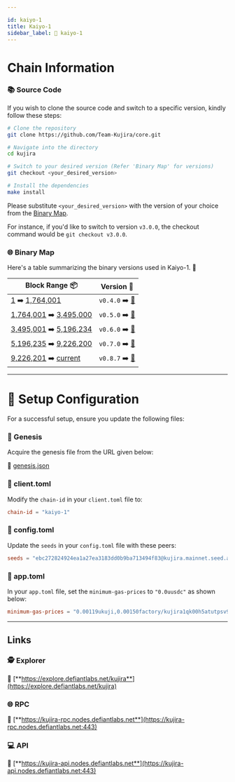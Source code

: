 ```yaml
---

id: kaiyo-1
title: Kaiyo-1
sidebar_label: 🔗 kaiyo-1
---
```

# Chain Information

### 📚 Source Code

If you wish to clone the source code and switch to a specific version, kindly follow these steps:

```bash
# Clone the repository
git clone https://github.com/Team-Kujira/core.git

# Navigate into the directory
cd kujira

# Switch to your desired version (Refer 'Binary Map' for versions)
git checkout <your_desired_version>

# Install the dependencies
make install
```

Please substitute `<your_desired_version>` with the version of your choice from the [Binary Map](#-binary-map).

For instance, if you'd like to switch to version `v3.0.0`, the checkout command would be `git checkout v3.0.0`.

### 🌐 Binary Map 

Here's a table summarizing the binary versions used in Kaiyo-1. 🚀

| Block Range  📦                                                    | Version 📔 |
|------------------------------------------------------------|------------|
| [1](https://finder.kujira.network/kaiyo-1/block/1) ➡️ [1,764,001](https://finder.kujira.network/kaiyo-1/block/1764001)           | `v0.4.0` ➡️ [🔗](https://github.com/Team-Kujira/core/releases/tag/v0.4.0)   |
| [1,764,001](https://finder.kujira.network/kaiyo-1/block/1764001) ➡️ [3,495,000](https://finder.kujira.network/kaiyo-1/block/3495000)       | `v0.5.0` ➡️ [🔗](https://github.com/Team-Kujira/core/releases/tag/v0.5.0)   |
| [3,495,001](https://finder.kujira.network/kaiyo-1/block/3495001) ➡️ [5,196,234](https://finder.kujira.network/kaiyo-1/block/5196234)       | `v0.6.0` ➡️ [🔗](https://github.com/Team-Kujira/core/releases/tag/v0.6.0)   | 
| [5,196,235](https://finder.kujira.network/kaiyo-1/block/5196235) ➡️ [9,226,200](https://finder.kujira.network/kaiyo-1/block/9226200)       | `v0.7.0` ➡️ [🔗](https://github.com/Team-Kujira/core/releases/tag/v0.7.0)   |
| [9,226,201](https://finder.kujira.network/kaiyo-1/block/9226201) ➡️ [current](https://finder.kujira.network/kaiyo-1/block/)       | `v0.8.7` ➡️ [🔗](https://github.com/Team-Kujira/core/releases/tag/v0.8.7)   |

---
# 🚀 Setup Configuration

For a successful setup, ensure you update the following files:

### 📂 Genesis

Acquire the genesis file from the URL given below:

🔗 [genesis.json](https://raw.githubusercontent.com/Team-Kujira/networks/master/mainnet/kaiyo-1.json)

### 📂 client.toml

Modify the `chain-id` in your `client.toml` file to:

```toml
chain-id = "kaiyo-1"
```

### 📂 config.toml

Update the `seeds` in your `config.toml` file with these peers:

```toml
seeds = "ebc272824924ea1a27ea3183dd0b9ba713494f83@kujira.mainnet.seed.autostake.net:26796,ea9f295fe14768c35ff05870098fbd7bf860836d@seed.kujira.mintserve.org:31897,ade4d8bc8cbe014af6ebdf3cb7b1e9ad36f412c0@seeds.polkachu.com:11856,5a70fdcf1f51bb38920f655597ce5fc90b8b88b8@136.244.29.116:41656"
```

### 📂 app.toml

In your `app.toml` file, set the `minimum-gas-prices` to `"0.0uusdc"` as shown below:

```toml
minimum-gas-prices = "0.00119ukuji,0.00150factory/kujira1qk00h5atutpsv900x202pxx42npjr9thg58dnqpa72f2p7m2luase444a7/uusk,0.00150ibc/295548A78785A1007F232DE286149A6FF512F180AF5657780FC89C009E2C348F,0.000125ibc/27394FB092D2ECCD56123C74F36E4C1F926001CEADA9CA97EA622B25F41E5EB2,0.00126ibc/47BD209179859CDE4A2806763D7189B6E6FE13A17880FE2B42DE1E6C1E329E23,0.00652ibc/3607EB5B5E64DD1C0E12E07F077FF470D5BC4706AFCBC98FE1BA960E5AE4CE07,617283951ibc/F3AA7EF362EC5E791FE78A0F4CCC69FEE1F9A7485EB1A8CAB3F6601C00522F10,0.000288ibc/EFF323CC632EC4F747C61BCE238A758EFDB7699C3226565F7C20DA06509D59A5,0.000125ibc/DA59C009A0B3B95E0549E6BF7B075C8239285989FF457A8EDDBB56F10B2A6986,0.00137ibc/A358D7F19237777AF6D8AD0E0F53268F8B18AE8A53ED318095C14D6D7F3B2DB5,0.0488ibc/4F393C3FCA4190C0A6756CE7F6D897D5D1BE57D6CCB80D0BC87393566A7B6602,78492936ibc/004EBF085BBED1029326D56BE8A2E67C08CECE670A94AC1947DF413EF5130EB2,964351ibc/1B38805B1C75352B28169284F96DF56BDEBD9E8FAC005BDCC8CF0378C82AA8E7"
```

---

## Links

### 🕵️ **Explorer**

🔗 [**https://explore.defiantlabs.net/kujira**](https://explore.defiantlabs.net/kujira)

### 🌐 **RPC** 

🔗 [**https://kujira-rpc.nodes.defiantlabs.net**](https://kujira-rpc.nodes.defiantlabs.net:443)

### 💻 **API**

🔗 [**https://kujira-api.nodes.defiantlabs.net**](https://kujira-api.nodes.defiantlabs.net:443)